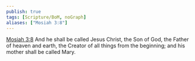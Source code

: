 ```yaml
---
publish: true
tags: [Scripture/BoM, noGraph]
aliases: ["Mosiah 3:8"]
---
```

[Mosiah 3:8](https://churchofjesuschrist.org/study/scriptures/bofm/mosiah/3?lang=eng&id=p8#p8) And he shall be called Jesus Christ, the Son of God, the Father of heaven and earth, the Creator of all things from the beginning; and his mother shall be called Mary.
